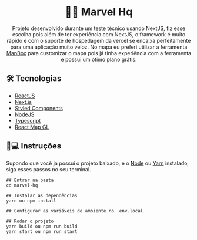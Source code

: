 <h1 align='center'>🦸‍♂️ Marvel Hq</h1>
<p align='center'>Projeto desenvolvido durante um teste técnico usando NextJS, fiz esse escolha pois além de ter experiência com NextJS, o framework é muito rápido e com o suporte de hospedagem da vercel se encaixa perfeitamente para uma aplicação muito veloz. No mapa eu preferi utilizar a ferramenta <a href="https://www.mapbox.com/">MapBox</a> para customizar o mapa pois já tinha experiência com a ferramenta e possui um ótimo plano grátis.</p>

## 🛠 Tecnologias

- [ReactJS](https://pt-br.reactjs.org)
- [Next.js](https://nextjs.org)
- [Styled Components](styled-components.com/)
- [NodeJS](https://nodejs.org/)
- [Typescript](https://typescriptlang.org/)
- [React Map GL](https://visgl.github.io/react-map-gl/)

## 📱💻 Instruções

Supondo que você já possui o projeto baixado, e o [Node](https://nodejs.org) ou [Yarn](https://yarnpkg.com/) instalado, siga esses passos no seu terminal.

```
## Entrar na pasta
cd marvel-hq

## Instalar as dependências
yarn ou npm install

## Configurar as variáveis de ambiente no .env.local

## Rodar o projeto
yarn build ou npm run build
yarn start ou npm run start
```
